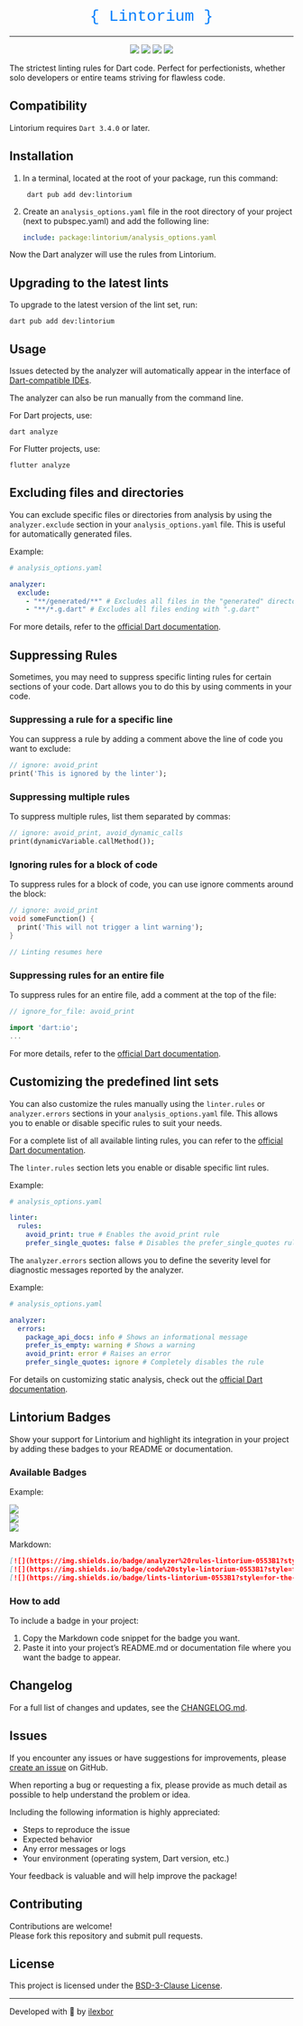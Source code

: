 <div align="center">

<h1 style="color:#027DFD; font-family: 'Courier New', 'Courier', monospace; font-weight: 200;">{ Lintorium }</h1>

---

[![](https://img.shields.io/github/v/release/ilexbor/lintorium?style=for-the-badge&logo=github&color=181717&label=GitHub%20Release)](https://github.com/ilexbor/lintorium)
[![](https://img.shields.io/pub/v/lintorium.svg?style=for-the-badge&logo=dart&color=0553B1&label=Pub%20Release)](https://pub.dev/packages/lintorium)
[![](https://img.shields.io/pub/dm/lintorium?style=for-the-badge&logo=dart&color=0553B1&label=Pub%20Downloads)](https://pub.dev/packages/lintorium)
![](https://img.shields.io/github/license/ilexbor/lintorium?style=for-the-badge&color=042B59&label=license)

</div>

The strictest linting rules for Dart code.
Perfect for perfectionists, whether solo developers or entire teams striving for flawless code.

## Compatibility

Lintorium requires `Dart 3.4.0` or later.

## Installation

1. In a terminal, located at the root of your package, run this command:

   ```shell
    dart pub add dev:lintorium
    ```

2. Create an `analysis_options.yaml` file in the root directory of your project (next to pubspec.yaml) and add the following line:

    ```yaml
    include: package:lintorium/analysis_options.yaml
    ```
   
Now the Dart analyzer will use the rules from Lintorium.

## Upgrading to the latest lints

To upgrade to the latest version of the lint set, run:
```shell
dart pub add dev:lintorium
```

## Usage

Issues detected by the analyzer will automatically appear in the interface of [Dart-compatible IDEs](https://dart.dev/tools#ides-and-editors).

The analyzer can also be run manually from the command line.

For Dart projects, use:
```shell
dart analyze
```

For Flutter projects, use:
```shell
flutter analyze
```

## Excluding files and directories

You can exclude specific files or directories from analysis by using the `analyzer.exclude` section in your `analysis_options.yaml` file.
This is useful for automatically generated files.

Example:
```yaml
# analysis_options.yaml

analyzer:
  exclude:
    - "**/generated/**" # Excludes all files in the "generated" directory and its subdirectories
    - "**/*.g.dart" # Excludes all files ending with ".g.dart"
```

For more details, refer to the [official Dart documentation](https://dart.dev/tools/analysis#excluding-files).

## Suppressing Rules

Sometimes, you may need to suppress specific linting rules for certain sections of your code. Dart allows you to do this by using comments in your code.

### Suppressing a rule for a specific line

You can suppress a rule by adding a comment above the line of code you want to exclude:

```dart
// ignore: avoid_print
print('This is ignored by the linter');
```

### Suppressing multiple rules

To suppress multiple rules, list them separated by commas:

```dart
// ignore: avoid_print, avoid_dynamic_calls
print(dynamicVariable.callMethod());
```

### Ignoring rules for a block of code

To suppress rules for a block of code, you can use ignore comments around the block:

```dart
// ignore: avoid_print
void someFunction() {
  print('This will not trigger a lint warning');
}

// Linting resumes here
```

### Suppressing rules for an entire file

To suppress rules for an entire file, add a comment at the top of the file:

```dart
// ignore_for_file: avoid_print

import 'dart:io';
...
```

For more details, refer to the [official Dart documentation](https://dart.dev/tools/analysis#suppressing-diagnostics-for-a-file).

## Customizing the predefined lint sets

You can also customize the rules manually using the `linter.rules` or `analyzer.errors` sections in your `analysis_options.yaml` file.
This allows you to enable or disable specific rules to suit your needs.

For a complete list of all available linting rules, you can refer to the [official Dart documentation](https://dart.dev/tools/linter-rules#rules).

The `linter.rules` section lets you enable or disable specific lint rules.

Example:
```yaml
# analysis_options.yaml

linter:
  rules:
    avoid_print: true # Enables the avoid_print rule
    prefer_single_quotes: false # Disables the prefer_single_quotes rule
```

The `analyzer.errors` section allows you to define the severity level for diagnostic messages reported by the analyzer.

Example:
```yaml
# analysis_options.yaml

analyzer:
  errors:
    package_api_docs: info # Shows an informational message
    prefer_is_empty: warning # Shows a warning
    avoid_print: error # Raises an error
    prefer_single_quotes: ignore # Completely disables the rule
```

For details on customizing static analysis, check out the [official Dart documentation](https://dart.dev/tools/analysis).

## Lintorium Badges

Show your support for Lintorium and highlight its integration in your project by adding these badges to your README or documentation.

### Available Badges

Example:

[![](https://img.shields.io/badge/analyzer%20rules-lintorium-0553B1?style=for-the-badge)](https://pub.dev/packages/lintorium)  
[![](https://img.shields.io/badge/code%20style-lintorium-0553B1?style=for-the-badge)](https://pub.dev/packages/lintorium)  
[![](https://img.shields.io/badge/lints-lintorium-0553B1?style=for-the-badge)](https://pub.dev/packages/lintorium)  

Markdown:

```markdown
[![](https://img.shields.io/badge/analyzer%20rules-lintorium-0553B1?style=for-the-badge)](https://pub.dev/packages/lintorium)  
[![](https://img.shields.io/badge/code%20style-lintorium-0553B1?style=for-the-badge)](https://pub.dev/packages/lintorium)  
[![](https://img.shields.io/badge/lints-lintorium-0553B1?style=for-the-badge)](https://pub.dev/packages/lintorium)  
```

### How to add

To include a badge in your project:
1.	Copy the Markdown code snippet for the badge you want.
2.	Paste it into your project’s README.md or documentation file where you want the badge to appear.

## Changelog

For a full list of changes and updates, see the [CHANGELOG.md](CHANGELOG.md).

## Issues

If you encounter any issues or have suggestions for improvements, please [create an issue](https://github.com/ilexbor/lintorium/issues/new) on GitHub.

When reporting a bug or requesting a fix, please provide as much detail as possible to help understand the problem or idea.

Including the following information is highly appreciated:
- Steps to reproduce the issue
- Expected behavior
- Any error messages or logs
- Your environment (operating system, Dart version, etc.)

Your feedback is valuable and will help improve the package!

## Contributing

Contributions are welcome!  
Please fork this repository and submit pull requests.

## License

This project is licensed under the [BSD-3-Clause License](LICENSE).

---

Developed with 💙 by [ilexbor](https://github.com/ilexbor)


